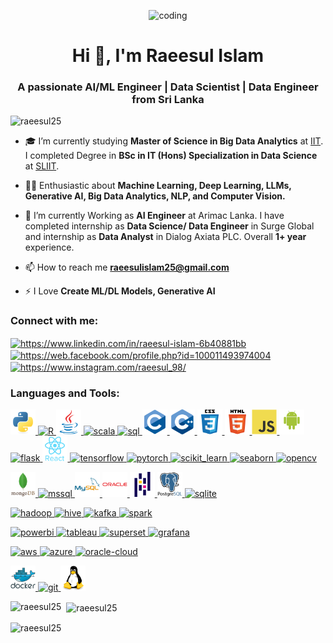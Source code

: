 <p align="center">
  <img alt="coding" width=400 src="https://cdn.dribbble.com/users/1162077/screenshots/3848914/programmer.gif">
</p>
<h1 align="center">Hi 👋, I'm Raeesul Islam</h1>
<h3 align="center">A passionate AI/ML Engineer | Data Scientist | Data Engineer from Sri Lanka</h3>

<p align="left"> 
	<img src="https://komarev.com/ghpvc/?username=raeesul25&label=Profile%20views&color=0e75b6&style=flat" alt="raeesul25" /> 
</p>

- 🎓 I’m currently studying **Master of Science in Big Data Analytics** at <a href="https://www.iit.ac.lk/course/msc-big-data-analytics/">IIT</a>. I completed Degree in **BSc in IT (Hons) Specialization in Data Science** at <a href="https://www.sliit.lk/computing/programmes/data-science-degree/">SLIIT</a>.

- 👨‍💻 Enthusiastic about **Machine Learning, Deep Learning, LLMs, Generative AI, Big Data Analytics, NLP, and Computer Vision.**

- 👷 I’m currently Working as **AI Engineer** at Arimac Lanka.  I have completed internship as **Data Science/ Data Engineer** in Surge Global and internship as **Data Analyst** in Dialog Axiata PLC. Overall **1+ year** experience.

- 📫 How to reach me **raeesulislam25@gmail.com**

- ⚡ I Love **Create ML/DL Models, Generative AI**

<h3 align="left">Connect with me:</h3>
<p align="left">
  <a href="https://linkedin.com/in/https://www.linkedin.com/in/raeesul-islam-6b40881bb" target="blank">
  	<img align="center" src="https://raw.githubusercontent.com/rahuldkjain/github-profile-readme-generator/master/src/images/icons/Social/linked-in-alt.svg" 	      
    alt="https://www.linkedin.com/in/raeesul-islam-6b40881bb" height="30" width="30" />
  </a>
  <a href="https://web.facebook.com/profile.php?id=100011493974004" target="blank">
		<img align="center" src="https://upload.wikimedia.org/wikipedia/commons/6/6c/Facebook_Logo_2023.png" 
		alt="https://web.facebook.com/profile.php?id=100011493974004" height="30" width="30" />
	</a>
  <a href="https://www.instagram.com/raeesul_98/" target="blank">
		<img align="center" src="https://i.pinimg.com/736x/dc/70/7c/dc707c0e2e4a1883d4ebb81d107aec9a.jpg" 
		alt="https://www.instagram.com/raeesul_98/" height="30" width="30" />
	</a>
</p>

<h3 align="left">Languages and Tools:</h3>
<p align="left"> 
	<a href="https://www.python.org" target="_blank" rel="noreferrer"> 
		<img src="https://raw.githubusercontent.com/devicons/devicon/master/icons/python/python-original.svg" alt="python" width="40" height="40"/> 
	</a>
  <a href="https://www.w3schools.com/r/" target="_blank" rel="noreferrer"> 
		<img src="https://www.r-project.org/Rlogo.png" alt="R" width="40" height="40"/> 
	</a>
	<a href="https://www.java.com" target="_blank" rel="noreferrer"> 
		<img src="https://raw.githubusercontent.com/devicons/devicon/master/icons/java/java-original.svg" alt="java" width="40" height="40"/> 
	</a>
  <a href="https://www.scala-lang.org/" target="_blank" rel="noreferrer"> 
		<img src="https://cdn-icons-png.flaticon.com/512/6132/6132220.png" alt="scala" width="40" height="40"/> 
	</a>
  <a href="https://www.w3schools.com/sql/" target="_blank" rel="noreferrer"> 
		<img src="https://w7.pngwing.com/pngs/525/959/png-transparent-microsoft-azure-sql-database-microsoft-sql-server-cloud-computing-text-trademark-logo.png" alt="sql" width="40" height="40"/> 
	</a>
	<a href="https://www.cprogramming.com/" target="_blank" rel="noreferrer"> 
		<img src="https://raw.githubusercontent.com/devicons/devicon/master/icons/c/c-original.svg" alt="c" width="40" height="40"/> 
	</a> 
	<a href="https://www.w3schools.com/cpp/" target="_blank" rel="noreferrer"> 
		<img src="https://raw.githubusercontent.com/devicons/devicon/master/icons/cplusplus/cplusplus-original.svg" alt="cplusplus" width="40" height="40"/> 
	</a>
  <a href="https://www.w3schools.com/css/" target="_blank" rel="noreferrer"> 
		<img src="https://raw.githubusercontent.com/devicons/devicon/master/icons/css3/css3-original-wordmark.svg" alt="css3" width="40" height="40"/> 
	</a>
  <a href="https://www.w3.org/html/" target="_blank" rel="noreferrer"> 
		<img src="https://raw.githubusercontent.com/devicons/devicon/master/icons/html5/html5-original-wordmark.svg" alt="html5" width="40" height="40"/> 
	</a>  
	<a href="https://developer.mozilla.org/en-US/docs/Web/JavaScript" target="_blank" rel="noreferrer"> 
		<img src="https://raw.githubusercontent.com/devicons/devicon/master/icons/javascript/javascript-original.svg" alt="javascript" width="40" height="40"/>
	</a>
  <a href="https://developer.android.com" target="_blank" rel="noreferrer"> 
		<img src="https://raw.githubusercontent.com/devicons/devicon/master/icons/android/android-original-wordmark.svg" alt="android" width="40" height="40"/> 	
  </a>
  <a href="https://flask.palletsprojects.com/" target="_blank" rel="noreferrer"> 
		<img src="https://www.vectorlogo.zone/logos/pocoo_flask/pocoo_flask-icon.svg" alt="flask" width="40" height="40"/> 
	</a>
  <a href="https://reactjs.org/" target="_blank" rel="noreferrer"> 
		<img src="https://raw.githubusercontent.com/devicons/devicon/master/icons/react/react-original-wordmark.svg" alt="react" width="40" height="40"/> 
	</a>
  <a href="https://www.tensorflow.org" target="_blank" rel="noreferrer"> 
		<img src="https://www.vectorlogo.zone/logos/tensorflow/tensorflow-icon.svg" alt="tensorflow" width="40" height="40"/> 
	</a>
  <a href="https://pytorch.org/" target="_blank" rel="noreferrer"> 
		<img src="https://www.vectorlogo.zone/logos/pytorch/pytorch-icon.svg" alt="pytorch" width="40" height="40"/> 
	</a>  
	<a href="https://scikit-learn.org/" target="_blank" rel="noreferrer"> 
		<img src="https://upload.wikimedia.org/wikipedia/commons/0/05/Scikit_learn_logo_small.svg" alt="scikit_learn" width="40" height="40"/> 
	</a> 
	<a href="https://seaborn.pydata.org/" target="_blank" rel="noreferrer"> 
		<img src="https://seaborn.pydata.org/_images/logo-mark-lightbg.svg" alt="seaborn" width="40" height="40"/> 
	</a>
  <a href="https://opencv.org/" target="_blank" rel="noreferrer"> 
		<img src="https://www.vectorlogo.zone/logos/opencv/opencv-icon.svg" alt="opencv" width="40" height="40"/> 
	</a>
</p>
<p align="left">
  <a href="https://www.mongodb.com/" target="_blank" rel="noreferrer"> 
		<img src="https://raw.githubusercontent.com/devicons/devicon/master/icons/mongodb/mongodb-original-wordmark.svg" alt="mongodb" width="40" height="40"/>
	</a> 
	<a href="https://www.microsoft.com/en-us/sql-server" target="_blank" rel="noreferrer"> 
		<img src="https://www.svgrepo.com/show/303229/microsoft-sql-server-logo.svg" alt="mssql" width="40" height="40"/> 
	</a> 
	<a href="https://www.mysql.com/" target="_blank" rel="noreferrer"> 
		<img src="https://raw.githubusercontent.com/devicons/devicon/master/icons/mysql/mysql-original-wordmark.svg" alt="mysql" width="40" height="40"/> 
	</a>  
	<a href="https://www.oracle.com/" target="_blank" rel="noreferrer"> 
		<img src="https://raw.githubusercontent.com/devicons/devicon/master/icons/oracle/oracle-original.svg" alt="oracle" width="40" height="40"/> 
	</a> 
	<a href="https://pandas.pydata.org/" target="_blank" rel="noreferrer"> 
		<img src="https://raw.githubusercontent.com/devicons/devicon/2ae2a900d2f041da66e950e4d48052658d850630/icons/pandas/pandas-original.svg" alt="pandas" 		width="40" height="40"/> 
	</a> 
	<a href="https://www.postgresql.org" target="_blank" rel="noreferrer"> 
		<img src="https://raw.githubusercontent.com/devicons/devicon/master/icons/postgresql/postgresql-original-wordmark.svg" alt="postgresql" width="40" 		height="40"/> 
	</a>  
	<a href="https://www.sqlite.org/" target="_blank" rel="noreferrer"> 
		<img src="https://www.vectorlogo.zone/logos/sqlite/sqlite-icon.svg" alt="sqlite" width="40" height="40"/> 
	</a>
</p>
<p align="left">
  <a href="https://hadoop.apache.org/" target="_blank" rel="noreferrer"> 
		<img src="https://www.vectorlogo.zone/logos/apache_hadoop/apache_hadoop-icon.svg" alt="hadoop" width="40" height="40"/> 
	</a> 
	<a href="https://hive.apache.org/" target="_blank" rel="noreferrer"> 
		<img src="https://www.vectorlogo.zone/logos/apache_hive/apache_hive-icon.svg" alt="hive" width="40" height="40"/> 
	</a>  
	<a href="https://kafka.apache.org/" target="_blank" rel="noreferrer"> 
		<img src="https://www.vectorlogo.zone/logos/apache_kafka/apache_kafka-icon.svg" alt="kafka" width="40" height="40"/> 
	</a>
  <a href="https://spark.apache.org/" target="_blank" rel="noreferrer"> 
		<img src="https://ignos.blog/wp-content/uploads/2022/06/apachesparklogo-e1655475818894.png" alt="spark" width="40" height="40"/> 
	</a>
</p>
<p align="left">
  <a href="https://www.microsoft.com/en-us/power-platform/products/power-bi" target="_blank" rel="noreferrer"> 
		<img src="https://logohistory.net/wp-content/uploads/2023/05/Power-BI-Symbol.png" alt="powerbi" width="40" height="40"/> 
	</a> 
	<a href="https://www.tableau.com/" target="_blank" rel="noreferrer"> 
		<img src="https://www.selectdistinct.co.uk/wp-content/uploads/2023/03/Tableau-logo-removebg-preview.png" alt="tableau" width="40" height="40"/> 
	</a>  
	<a href="https://superset.apache.org/" target="_blank" rel="noreferrer"> 
		<img src="https://apache-superset.readthedocs.io/en/0.35.0/_images/s.png" alt="superset" width="40" height="40"/> 
	</a>
  <a href="https://grafana.com" target="_blank" rel="noreferrer"> 
		<img src="https://www.vectorlogo.zone/logos/grafana/grafana-icon.svg" alt="grafana" width="40" height="40"/> 
	</a> 
</p>
<p align="left">
  <a href="https://aws.amazon.com/" target="_blank" rel="noreferrer"> 
		<img src="https://yt3.googleusercontent.com/HRJKaJg70sqBrCNh7Tf2RSjXTb_5hCUn7Hht7mxUJMg77EWkihh55JklD-KhwAMhwY31ox5O=s900-c-k-c0x00ffffff-no-rj" alt="aws" width="40" height="40"/> 
	</a>
  <a href="https://azure.microsoft.com/en-us" target="_blank" rel="noreferrer"> 
		<img src="https://upload.wikimedia.org/wikipedia/commons/thumb/f/fa/Microsoft_Azure.svg/1200px-Microsoft_Azure.svg.png" alt="azure" width="40" height="40"/> 
	</a>
  <a href="https://www.oracle.com/cloud/" target="_blank" rel="noreferrer"> 
		<img src="https://www.mesaonline.org/wp-content/uploads/2017/01/oraclecloud-e1484680899706.png" alt="oracle-cloud" width="40" height="40"/> 
	</a>
</p>
<p align="left">
  <a href="https://www.docker.com/" target="_blank" rel="noreferrer"> 
		<img src="https://raw.githubusercontent.com/devicons/devicon/master/icons/docker/docker-original-wordmark.svg" alt="docker" width="40" height="40"/> 
	</a>  
	<a href="https://git-scm.com/" target="_blank" rel="noreferrer"> 
		<img src="https://www.vectorlogo.zone/logos/git-scm/git-scm-icon.svg" alt="git" width="40" height="40"/> 
	</a>  
	<a href="https://www.linux.org/" target="_blank" rel="noreferrer"> 
		<img src="https://raw.githubusercontent.com/devicons/devicon/master/icons/linux/linux-original.svg" alt="linux" width="40" height="40"/> 
	</a>
</p>
<p>
	<img align="left" src="https://github-readme-stats.vercel.app/api/top-langs?username=raeesul25&show_icons=true&locale=en&layout=compact" alt="raeesul25" />
</p>

<p>&nbsp;
	<img align="center" src="https://github-readme-stats.vercel.app/api?username=raeesul25&show_icons=true&locale=en" alt="raeesul25" />
</p>

<p>
	<img align="center" src="https://github-readme-streak-stats.herokuapp.com/?user=raeesul25&" alt="raeesul25" />
</p>
